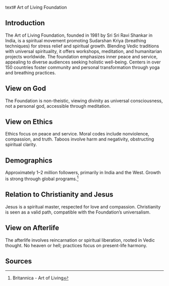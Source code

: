 text# Art of Living Foundation
## Introduction
The Art of Living Foundation, founded in 1981 by Sri Sri Ravi Shankar in India, is a spiritual movement promoting Sudarshan Kriya (breathing techniques) for stress relief and spiritual growth. Blending Vedic traditions with universal spirituality, it offers workshops, meditation, and humanitarian projects worldwide. The foundation emphasizes inner peace and service, appealing to diverse audiences seeking holistic well-being. Centers in over 150 countries foster community and personal transformation through yoga and breathing practices.
## View on God
The Foundation is non-theistic, viewing divinity as universal consciousness, not a personal god, accessible through meditation.
## View on Ethics
Ethics focus on peace and service. Moral codes include nonviolence, compassion, and truth. Taboos involve harm and negativity, obstructing spiritual clarity.
## Demographics
Approximately 1–2 million followers, primarily in India and the West. Growth is strong through global programs.[^6]
## Relation to Christianity and Jesus
Jesus is a spiritual master, respected for love and compassion. Christianity is seen as a valid path, compatible with the Foundation’s universalism.
## View on Afterlife
The afterlife involves reincarnation or spiritual liberation, rooted in Vedic thought. No heaven or hell; practices focus on present-life harmony.
## Sources
[^6]: Britannica - Art of Living[](https://www.britannica.com/topic/Art-of-Living-Foundation)
[^7]: JSTOR - Art of Living Ethics[](https://www.jstor.org/stable/3260968)
[^8]: World Religion Database - Art of Living[](https://www.worldreligiondatabase.org)
[^9]: Wikipedia - Art of Living and Christianity[](https://en.wikipedia.org/wiki/Art_of_Living_Foundation#Christianity)
[^10]: Wikipedia - Art of Living Afterlife[](https://en.wikipedia.org/wiki/Art_of_Living_Foundation#Afterlife)
